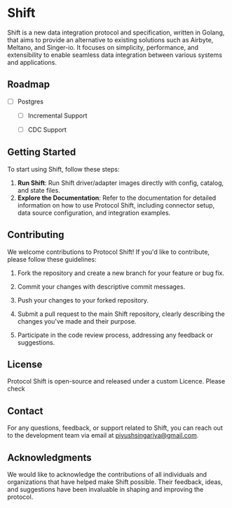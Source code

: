 # Shift

Shift is a new data integration protocol and specification, written in Golang, that aims to provide an alternative to existing solutions such as Airbyte, Meltano, and Singer-io. It focuses on simplicity, performance, and extensibility to enable seamless data integration between various systems and applications.

## Roadmap
- [ ] Postgres
  - [ ] Incremental Support
  - [ ] CDC Support



## Getting Started

To start using Shift, follow these steps:

1. **Run Shift**: Run Shift driver/adapter images directly with config, catalog, and state files.
2. **Explore the Documentation**: Refer to the documentation for detailed information on how to use Protocol Shift, including connector setup, data source configuration, and integration examples.

## Contributing

We welcome contributions to Protocol Shift! If you'd like to contribute, please follow these guidelines:

1. Fork the repository and create a new branch for your feature or bug fix.

2. Commit your changes with descriptive commit messages.

3. Push your changes to your forked repository.

4. Submit a pull request to the main Shift repository, clearly describing the changes you've made and their purpose.

5. Participate in the code review process, addressing any feedback or suggestions.

## License

Protocol Shift is open-source and released under a custom Licence. Please check

## Contact

For any questions, feedback, or support related to Shift, you can reach out to the development team via email at [piyushsingariya@gmail.com](mailto:piyushsingariya@gmail.com).

## Acknowledgments

We would like to acknowledge the contributions of all individuals and organizations that have helped make Shift possible. Their feedback, ideas, and suggestions have been invaluable in shaping and improving the protocol.
